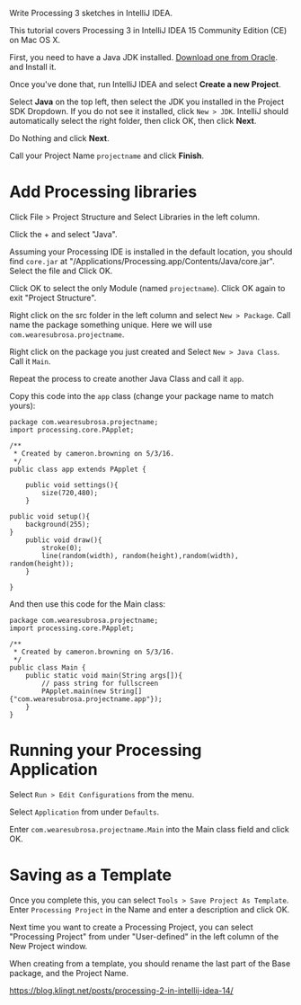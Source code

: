Write Processing 3 sketches in IntelliJ IDEA.

This tutorial covers Processing 3 in IntelliJ IDEA 15 Community Edition (CE) on Mac OS X.

First, you need to have a Java JDK installed. [Download one from Oracle](http://www.oracle.com/technetwork/java/javase/downloads/jdk8-downloads-2133151.html). and Install it.

Once you've done that, run IntelliJ IDEA and select **Create a new Project**.

Select **Java** on the top left, then select the JDK you installed in the Project SDK Dropdown. If you do not see it installed, click `New > JDK`. IntelliJ should automatically select the right folder, then click OK, then click **Next**. 

Do Nothing and click **Next**.

Call your Project Name `projectname` and click **Finish**.

# Add Processing libraries

Click File > Project Structure and Select Libraries in the left column.

Click the + and select "Java".

Assuming your Processing IDE is installed in the default location, you should find `core.jar` at "/Applications/Processing.app/Contents/Java/core.jar". Select the file and Click OK.

Click OK to select the only Module (named `projectname`). Click OK again to exit "Project Structure".

Right click on the src folder in the left column and select `New > Package`. Call name the package something unique. Here we will use `com.wearesubrosa.projectname`.

Right click on the package you just created and Select `New > Java Class`. Call it `Main`. 

Repeat the process to create another Java Class and call it `app`.

Copy this code into the `app` class (change your package name to match yours):
```
package com.wearesubrosa.projectname;
import processing.core.PApplet;

/**
 * Created by cameron.browning on 5/3/16.
 */
public class app extends PApplet {

    public void settings(){
        size(720,480);
    }

public void setup(){
    background(255);
}
    public void draw(){
        stroke(0);
        line(random(width), random(height),random(width), random(height));
    }

}
```

And then use this code for the Main class:
```
package com.wearesubrosa.projectname;
import processing.core.PApplet;

/**
 * Created by cameron.browning on 5/3/16.
 */
public class Main {
    public static void main(String args[]){
        // pass string for fullscreen
        PApplet.main(new String[] {"com.wearesubrosa.projectname.app"});
    }
}
```

# Running your Processing Application

Select `Run > Edit Configurations` from the menu.

Select `Application` from under `Defaults`.

Enter `com.wearesubrosa.projectname.Main` into the Main class field and click OK.

# Saving as a Template

Once you complete this, you can select `Tools > Save Project As Template`. Enter `Processing Project` in the Name and enter a description and click OK.

Next time you want to create a Processing Project, you can select "Processing Project" from under "User-defined" in the left column of the New Project window.

When creating from a template, you should rename the last part of the Base package, and the Project Name.








https://blog.klingt.net/posts/processing-2-in-intellij-idea-14/